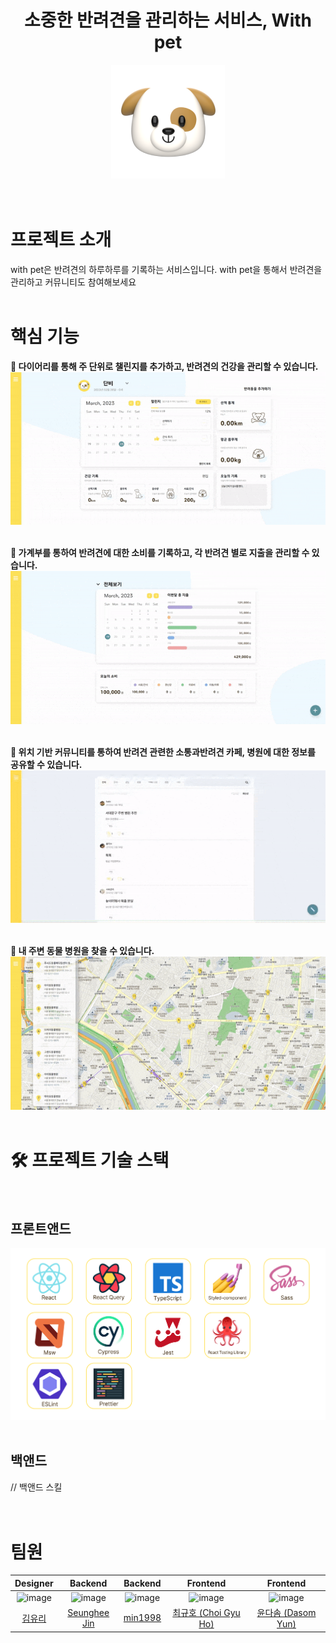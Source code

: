 <div align="center">
	<h1>소중한 반려견을 관리하는 서비스, With pet</h1>
	<img src="./src/lib/assets/images/dog/lg_icon.png"/>
</div>
<br><br>

# 프로젝트 소개

with pet은 반려견의 하루하루를 기록하는 서비스입니다. with pet을 통해서 반려견을 관리하고 커뮤니티도 참여해보세요 <br/> <br/>

# 핵심 기능

<b>🚀 다이어리를 통해 주 단위로 챌린지를 추가하고, 반려견의 건강을 관리할 수 있습니다.</b> <img src="./src/lib/assets/images/readme/diary.gif"> <br><br>

<b>🚀 가계부를 통하여 반려견에 대한 소비를 기록하고, 각 반려견 별로 지출을 관리할 수 있습니다.</b><img src="./src/lib/assets/images/readme/account.gif"> <br><br>

<b>🚀 위치 기반 커뮤니티를 통하여 반려견 관련한 소통과반려견 카페, 병원에 대한 정보를 공유할 수 있습니다.</b> <img src="./src/lib/assets/images/readme/community.gif"> <br><br>

<b>🚀 내 주변 동물 병원을 찾을 수 있습니다.</b><img src="./src/lib/assets/images/readme/hospital.gif"> <br><br>

# 🛠 프로젝트 기술 스택

<div>
<br/>
<h2 align="left">프론트앤드</h2> 
  <img src="./src/lib/assets/images/readme/fe-skill.png"/>
<br/>
<br/>
<h2 align="left">백앤드</h2> 
  // 백앤드 스킬
  <br/>
</div>
  <br/>
  <br/>

# 팀원

| Designer | Backend | Backend | Frontend | Frontend |
| :-: | :-: | :-: | :-: | :-: |
| ![image](https://avatars.githubusercontent.com/u/55576227?v=4) | ![image](https://avatars.githubusercontent.com/u/77621712?v=4) | ![image](https://avatars.githubusercontent.com/u/108208265?v=4) | ![image](https://avatars.githubusercontent.com/u/68717963?v=4) | ![image](https://avatars.githubusercontent.com/u/41810621?v=4) |
| [김유리](https://github.com/reachyusam)<br/> | [Seunghee Jin](https://github.com/Jin409)<br/> | [min1998](https://github.com/Lee-Sang-Min1998)<br/> | [최규호 (Choi Gyu Ho)](https://github.com/gyuhoho)<br/> | [윤다솜 (Dasom Yun)](https://github.com/datoybi)<br/> |

 <br/>
<br/>
